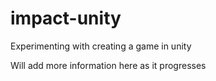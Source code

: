 # impact-unity
Experimenting with creating a game in unity

Will add more information here as it progresses
